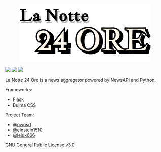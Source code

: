 <p align="center"><img src="https://github.com/owosrl/LaNotte24Ore/raw/main/assets/img/logo/logo_nobg.png"></img></p>

![](https://img.shields.io/circleci/build/github/owosrl/LaNotte24Ore?token=6bdd053b8da874ea6cabbf6d05dc0d70c7585579) ![](https://img.shields.io/github/license/owosrl/LaNotte24Ore) ![](https://img.shields.io/github/languages/top/owosrl/LaNotte24Ore)

La Notte 24 Ore is a news aggregator powered by NewsAPI and Python.



Frameworks:

* Flask
* Bulma CSS



Project Team:

- [@owosrl](https://github.com/owosrl)
- [@einstein1510](https://github.com/einstein1510)
- [@lelux666](https://github.com/lelux666)



GNU General Public License v3.0
